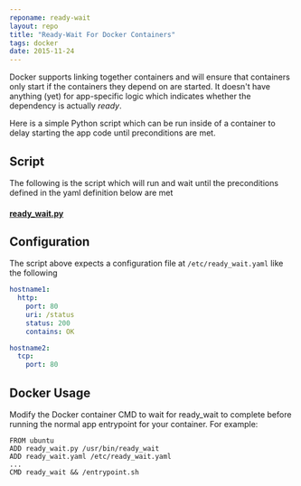 ```yaml
---
reponame: ready-wait
layout: repo
title: "Ready-Wait For Docker Containers"
tags: docker
date: 2015-11-24
---
```


Docker supports linking together containers and will ensure that containers only start if the containers they depend on are started. It doesn't have
anything (yet) for app-specific logic which indicates whether the dependency is actually *ready*.

Here is a simple Python script which can be run inside of a container to delay starting the app code until preconditions are met.

## Script

The following is the script which will run and wait until the preconditions defined in the yaml definition below are met

#### [ready_wait.py](https://github.com/idlerun/ready-wait/blob/master/ready_wait.py)

## Configuration

The script above expects a configuration file at `/etc/ready_wait.yaml` like the following

```yaml
hostname1:
  http:
    port: 80
    uri: /status
    status: 200
    contains: OK

hostname2:
  tcp:
    port: 80
```

## Docker Usage

Modify the Docker container CMD to wait for ready_wait to complete before running the normal app entrypoint for your container. For example:

```text
FROM ubuntu
ADD ready_wait.py /usr/bin/ready_wait
ADD ready_wait.yaml /etc/ready_wait.yaml
...
CMD ready_wait && /entrypoint.sh
```
